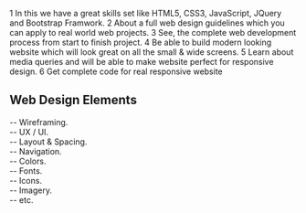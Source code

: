 1  In this we have a great skills set like HTML5, CSS3, JavaScript, JQuery and Bootstrap Framwork.
2  About a full web design guidelines which you can apply to real world web projects. 
3  See, the complete web development process from start to finish project.
4  Be able to build modern looking website which will look great on all the small & wide screens.
5  Learn about media queries and will be able to make website perfect for responsive design.
6  Get complete code for real responsive website

## Web Design Elements<br>
-- Wireframing.<br>
-- UX / UI.<br>
-- Layout & Spacing.<br>
-- Navigation.<br>
-- Colors.<br>
-- Fonts.<br>
-- Icons.<br>
-- Imagery.<br>
-- etc.<br>
